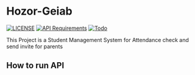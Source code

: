 # Hozor-Geiab

[![LICENSE](https://img.shields.io/badge/LICENSE-GPL--3.0-green)](https://github.com/arshiahaeri89/Hozor-Geiab/blob/master/LICENSE)
[![API Requirements](https://img.shields.io/badge/Requirements-See%20Here-orange)](https://github.com/arshiahaeri89/Hozor-Geiab/blob/master/api/requirements.txt)
[![Todo](https://img.shields.io/badge/Todo-See%20Here-success)](https://github.com/arshiahaeri89/Hozor-Geiab/blob/master/TODO.md)

This Project is a Student Management System for Attendance check and send invite for parents

## How to run API
